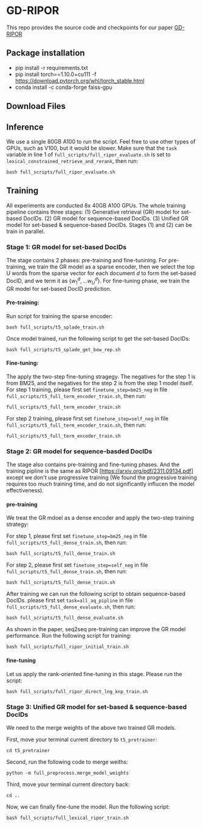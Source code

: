 # GD-RIPOR
This repo provides the source code and checkpoints for our paper [GD-RIPOR]()

## Package installation
- pip install -r requirements.txt 
- pip install torch==1.10.0+cu111 -f https://download.pytorch.org/whl/torch_stable.html
- conda install -c conda-forge faiss-gpu 

## Download Files

## Inference 
We use a single 80GB A100 to run the script. Feel free to use other types of GPUs, such as V100, but it would be slower.
Make sure that the `task` variable in line 1 of `full_scripts/full_ripor_evaluate.sh` is set to `lexical_constrained_retrieve_and_rerank`, then run:
```
bash full_scripts/full_ripor_evaluate.sh
```


## Training 
All experiments are conducted 8x 40GB A100 GPUs. The whole training pipeline contains three stages: (1) Generative retrieval (GR) model  for set-based DocIDs. (2) GR model for sequence-based DocIDs. (3) Unified GR model for set-based & sequence-based DocIDs. Stages (1) and (2) can be train in parallel. 

### Stage 1: GR model for set-based DocIDs
The stage contains 2 phases: pre-training and fine-tunining. For pre-training, we train the GR model as a sparse encoder, then we select the top U words from the sparse vector for each document $d$ to form the set-based DocID, and we term it as $\{w^d_1, \ldots w^d_U \}$. For fine-tuning phase, we train the GR model for set-based DocID prediction.

#### Pre-training:
Run script for training the sparse encoder: 
```
bash full_scripts/t5_splade_train.sh 
```
Once model trained, run the following script to get the set-based DocIDs:
```
bash full_scripts/t5_splade_get_bow_rep.sh
```

#### Fine-tuning:
The apply the two-step fine-tuning stragegy. The negatives for the step 1 is from BM25, and the negatives for the step 2 is from the step 1 model itself.
For step 1 training, please first set `finetune_step=bm25_neg` in file `full_scripts/t5_full_term_encoder_train.sh`, then run:
```
full_scripts/t5_full_term_encoder_train.sh
```
For step 2 training, please first set `finetune_step=self_neg` in file `full_scripts/t5_full_term_encoder_train.sh`, then run:
```
full_scripts/t5_full_term_encoder_train.sh
```

### Stage 2: GR model for sequence-basded DocIDs
The stage also contains pre-training and fine-tuning phases. And the training pipline is the same as RIPOR [https://arxiv.org/pdf/2311.09134.pdf] except we don't use progressive training (We found the progressive training requires too much training time, and do not significantly influcen the model effectiveness).

#### pre-training 
We treat the GR mdoel as a dense encoder and apply the two-step training strategy:

For step 1,  please first set `finetune_step=bm25_neg` in file `full_scripts/t5_full_dense_train.sh`, then run:
```
bash full_scripts/t5_full_dense_train.sh
```
For step 2,  please first set `finetune_step=self_neg` in file `full_scripts/t5_full_dense_train.sh`, then run:
```
bash full_scripts/t5_full_dense_train.sh
```

After training we can run the following script to obtain sequence-based DocIDs. please first set `task=all_aq_pipline` in file `full_scripts/t5_full_dense_evaluate.sh`, then run:
```
bash full_scripts/t5_full_dense_evaluate.sh 
``` 
As shown in the paper, seq2seq pre-training can improve the GR model performance. Run the following script for training:
```
bash full_scripts/full_ripor_initial_train.sh
```

#### fine-tuning 
Let us apply the rank-oriented fine-tuning in this stage. Please run the script:
```
bash full_scripts/full_ripor_direct_lng_knp_train.sh
```

### Stage 3: Unified GR model for set-based & sequence-based DocIDs
We need to the merge weights of the above two trained GR models. 

First, move your terminal current directory to `t5_pretrainer`:
```
cd t5_pretrainer
```

Second, run the following code to merge weiths:
```
python -m full_preprocess.merge_model_weights
```

Third, move your terminal current directory back:
```
cd ..
```

Now, we can finally fine-tune the model. Run the following script:
```
bash full_scripts/full_lexical_ripor_train.sh
```


